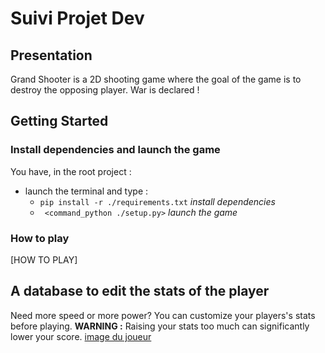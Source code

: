 
# Suivi Projet Dev


## Presentation

Grand Shooter is a 2D shooting game where the goal of the game is to destroy the opposing player. War is declared !

## Getting Started
### Install dependencies and launch the game

You have, in  the root project :
 - launch the terminal and type :
	 -  `pip install -r ./requirements.txt` *install dependencies*
	 -  ` <command_python ./setup.py>` *launch the game*


### How to play 
[HOW TO PLAY]


## A database to edit the stats of the player
Need more speed or more power? You can customize your players's stats before playing. 
**WARNING :** Raising your stats too much can significantly lower your score.
[image du joueur](./assets/readme/stat_joueur.png)



